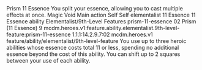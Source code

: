 <ability>
  <name>Prism</name>
  <cost>11 Essence</cost>
  <flavor>You split your essence, allowing you to cast multiple effects at once.</flavor>
  <keywords>
    <keyword>Magic</keyword>
    <keyword>Void</keyword>
  </keywords>
  <type>Main action</type>
  <distance>Self</distance>
  <target>Self</target>
  <metadata>
    <class>elementalist</class>
    <cost>11 Essence</cost>
    <cost_amount>11</cost_amount>
    <cost_resource>Essence</cost_resource>
    <feature_type>ability</feature_type>
    <file_dpath>Elementalist/9th-Level Features</file_dpath>
    <item_id>prism-11-essence</item_id>
    <item_index>02</item_index>
    <item_name>Prism (11 Essence)</item_name>
    <level>9</level>
    <scc>mcdm.heroes.v1:feature.ability.elementalist.9th-level-feature:prism-11-essence</scc>
    <scdc>1.1.1:14.2.9.7:02</scdc>
    <source>mcdm.heroes.v1</source>
    <type>feature/ability/elementalist/9th-level-feature</type>
  </metadata>
  <effects>
    <effect type="mundane">You use up to three heroic abilities whose essence costs total 11 or less, spending no additional essence beyond the cost of this ability. You can shift up to 2 squares between your use of each ability.</effect>
  </effects>
</ability>
